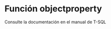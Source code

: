 ﻿---
Autogenerated: true
---

# Función  objectproperty

Consulte la documentación en el manual de T-SQL
